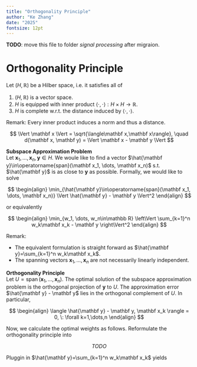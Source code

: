 ```yaml
---
title: "Orthogonality Principle"
author: "Ke Zhang"
date: "2025"
fontsize: 12pt
---
```


**TODO**: move this file to folder *signal processing* after migraion.

# Orthogonality Principle

Let $(H,\mathbb R)$ be a Hilber space, i.e. it satisfies all of

1. $(H,\mathbb R)$ is a vector space.
1. $H$ is equipped with inner product $\langle\cdot,\cdot\rangle: H\times H \to \mathbb R$.
1. $H$ is complete w.r.t. the distance induced by $\langle\cdot,\cdot\rangle$.

Remark: Every inner product induces a norm and thus a distance.

$$
\Vert \mathbf x \Vert = \sqrt{\langle\mathbf x,\mathbf x\rangle},
\quad
d(\mathbf x, \mathbf y) = \Vert \mathbf x - \mathbf y \Vert
$$

**Subspace Approximation Problem**  
Let $\mathbf x_1, \dots, \mathbf x_n, \mathbf y\in H$. We woule like to find a vector $\hat{\mathbf y}\in\operatorname{span}(\mathbf x_1, \dots, \mathbf x_n)$ s.t. $\hat{\mathbf y}$ is as close to $\mathbf y$ as possible. Formally, we would like to solve

$$
\begin{align}
\min_{\hat{\mathbf y}\in\operatorname{span}(\mathbf x_1, \dots, \mathbf x_n)}
\Vert \hat{\mathbf y} - \mathbf y \Vert^2
\end{align}
$$

or equivalently

$$
\begin{align}
\min_{w_1, \dots, w_n\in\mathbb R}
\left\Vert \sum_{k=1}^n  w_k\mathbf x_k - \mathbf y \right\Vert^2
\end{align}
$$

Remark:

* The equivalent formulation is straight forward as $\hat{\mathbf y}=\sum_{k=1}^n  w_k\mathbf x_k$.
* The spanning vectors $\mathbf x_1, \dots, \mathbf x_n$ are not necessarily linearly independent.

**Orthogonality Principle**  
Let $U=\operatorname{span}(\mathbf x_1, \dots, \mathbf x_n)$. The optimal solution of the subspace approximation problem is the orthogonal projection of $\mathbf y$ to $U$. The approximation error $\hat{\mathbf y} - \mathbf y$ lies in the orthogonal complement of $U$. In particular,

$$
\begin{align}
\langle \hat{\mathbf y} - \mathbf y, \mathbf x_k \rangle = 0, \: \forall k=1,\dots,n
\end{align}
$$

Now, we calculate the optimal weights as follows. Reformulate the orthogonality principle into

$$
TODO
$$

Pluggin in $\hat{\mathbf y}=\sum_{k=1}^n  w_k\mathbf x_k$ yields
